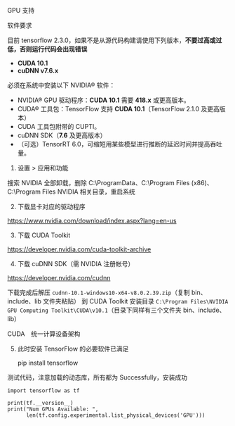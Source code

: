 GPU 支持

软件要求

目前 tensorflow 2.3.0，如果不是从源代码构建请使用下列版本，**不要过高或过低，否则运行代码会出现错误**

- **CUDA 10.1**
- **cuDNN v7.6.x**

必须在系统中安装以下 NVIDIA® 软件：

- NVIDIA® GPU 驱动程序：**CUDA 10.1** 需要 **418.x** 或更高版本。
- CUDA® 工具包：TensorFlow 支持 **CUDA 10.1**（TensorFlow 2.1.0 及更高版本）
- CUDA 工具包附带的 CUPTI。
- cuDNN SDK（**7.6** 及更高版本）
- （可选）TensorRT 6.0，可缩短用某些模型进行推断的延迟时间并提高吞吐量。

1. 设置 > 应用和功能

搜索 NVIDIA 全部卸载，删除 C:\ProgramData、C:\Program Files (x86)、C:\Program Files NVIDIA 相关目录，重启系统

2. 下载显卡对应的驱动程序

https://www.nvidia.com/download/index.aspx?lang=en-us

3. 下载 CUDA Toolkit

https://developer.nvidia.com/cuda-toolkit-archive

4. 下载 cuDNN SDK（需 NVIDIA 注册帐号）

https://developer.nvidia.com/cudnn

下载完成后解压 `cudnn-10.1-windows10-x64-v8.0.2.39.zip`（复制 bin、include、lib 文件夹粘贴） 到 CUDA Toolkit 安装目录 `C:\Program Files\NVIDIA GPU Computing Toolkit\CUDA\v10.1`（目录下同样有三个文件夹 bin、include、lib）

CUDA　统一计算设备架构


5. 此时安装 TensorFlow 的必要软件已满足


    pip install tensorflow
    
测试代码，注意加载的动态库，所有都为 Successfully，安装成功

    import tensorflow as tf
    
    print(tf.__version__)
    print("Num GPUs Available: ",
          len(tf.config.experimental.list_physical_devices('GPU')))

